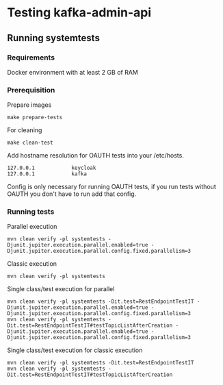 # Testing kafka-admin-api
## Running systemtests
### Requirements
Docker environment with at least 2 GB of RAM

### Prerequisition
Prepare images
```
make prepare-tests
```
For cleaning
```
make clean-test 
```
Add hostname resolution for OAUTH tests into your /etc/hosts.
```
127.0.0.1            keycloak
127.0.0.1            kafka
```
Config is only necessary for running OAUTH tests, if you run tests without OAUTH you don't have to run add that config.
### Running tests
Parallel execution
```
mvn clean verify -pl systemtests -Djunit.jupiter.execution.parallel.enabled=true -Djunit.jupiter.execution.parallel.config.fixed.parallelism=3
```
Classic execution
```
mvn clean verify -pl systemtests
```
Single class/test execution for parallel
```
mvn clean verify -pl systemtests -Dit.test=RestEndpointTestIT -Djunit.jupiter.execution.parallel.enabled=true -Djunit.jupiter.execution.parallel.config.fixed.parallelism=3
mvn clean verify -pl systemtests -Dit.test=RestEndpointTestIT#testTopicListAfterCreation -Djunit.jupiter.execution.parallel.enabled=true -Djunit.jupiter.execution.parallel.config.fixed.parallelism=3
```
Single class/test execution for classic execution
```
mvn clean verify -pl systemtests -Dit.test=RestEndpointTestIT
mvn clean verify -pl systemtests -Dit.test=RestEndpointTestIT#testTopicListAfterCreation
```